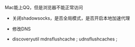Mac能上QQ，但是浏览器不能正常访问

- 关闭shadowsocks，是否全局模式，是否开启本地加速代理

- 修改DNS

- discoveryutil mdnsflushcache ; 
udnsflushcaches ;
